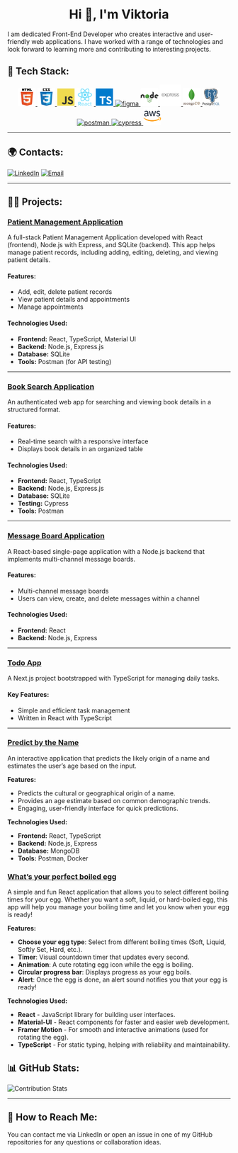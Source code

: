 <h1 align="center">Hi 👋, I'm Viktoria</h1>

I am dedicated Front-End Developer who creates interactive and user-friendly web applications. I have worked with a range of technologies and look forward to learning more and contributing to interesting projects.

## 🚀 Tech Stack:
<p align="center"> <a href="https://www.w3.org/html/" target="_blank" rel="noreferrer"> <img src="https://raw.githubusercontent.com/devicons/devicon/master/icons/html5/html5-original-wordmark.svg" alt="html5" width="40" height="40"/> </a> <a href="https://www.w3schools.com/css/" target="_blank" rel="noreferrer"> <img src="https://raw.githubusercontent.com/devicons/devicon/master/icons/css3/css3-original-wordmark.svg" alt="css3" width="40" height="40"/> </a> <a href="https://developer.mozilla.org/en-US/docs/Web/JavaScript" target="_blank" rel="noreferrer"> <img src="https://raw.githubusercontent.com/devicons/devicon/master/icons/javascript/javascript-original.svg" alt="javascript" width="40" height="40"/> </a> <a href="https://reactjs.org/" target="_blank" rel="noreferrer"> <img src="https://raw.githubusercontent.com/devicons/devicon/master/icons/react/react-original-wordmark.svg" alt="react" width="40" height="40"/> </a> <a href="https://www.typescriptlang.org/" target="_blank" rel="noreferrer"> <img src="https://raw.githubusercontent.com/devicons/devicon/master/icons/typescript/typescript-original.svg" alt="typescript" width="40" height="40"/> </a> <a href="https://www.figma.com/" target="_blank" rel="noreferrer"> <img src="https://www.vectorlogo.zone/logos/figma/figma-icon.svg" alt="figma" width="40" height="40"/> </a> <a href="https://nodejs.org" target="_blank" rel="noreferrer"> <img src="https://raw.githubusercontent.com/devicons/devicon/master/icons/nodejs/nodejs-original-wordmark.svg" alt="nodejs" width="40" height="40"/> </a> <a href="https://expressjs.com/" target="_blank" rel="noreferrer"> <img src="https://raw.githubusercontent.com/devicons/devicon/master/icons/express/express-original-wordmark.svg" alt="express" width="40" height="40" style="background-color: white; padding: 4px;"/> </a> <a href="https://www.mongodb.com/" target="_blank" rel="noreferrer"> <img src="https://raw.githubusercontent.com/devicons/devicon/master/icons/mongodb/mongodb-original-wordmark.svg" alt="mongodb" width="40" height="40"/> </a> <a href="https://www.postgresql.org" target="_blank" rel="noreferrer"> <img src="https://raw.githubusercontent.com/devicons/devicon/master/icons/postgresql/postgresql-original-wordmark.svg" alt="postgresql" width="40" height="40"/> </a> <a href="https://postman.com" target="_blank" rel="noreferrer"> <img src="https://www.vectorlogo.zone/logos/getpostman/getpostman-icon.svg" alt="postman" width="40" height="40"/> </a> <a href="https://www.cypress.io/" target="_blank" rel="noreferrer"> <img src="https://raw.githubusercontent.com/cypress-io/cypress-icons/master/src/icons/icon_32x32.png" alt="cypress" width="40" height="40"/> </a> <a href="https://aws.amazon.com/" target="_blank" rel="noreferrer"><img src="https://raw.githubusercontent.com/devicons/devicon/master/icons/amazonwebservices/amazonwebservices-original-wordmark.svg" alt="AWS" width="40" height="40"/></a> </p>

---


## 🌍 Contacts:
[![LinkedIn](https://img.shields.io/badge/LinkedIn-blue.svg)](https://www.linkedin.com/in/viktoriia-shevchenko-/)
[![Email](https://img.shields.io/badge/Email-viktoriia_shevchenko%40ukr.net-orange.svg)](mailto:viktoriia_shevchenko@ukr.net)

---


## 🧑‍💻 Projects:

### [Patient Management Application](https://github.com/shevchenkoviktoria/patients-app)
A full-stack Patient Management Application developed with React (frontend), Node.js with Express, and SQLite (backend). This app helps manage patient records, including adding, editing, deleting, and viewing patient details.

#### Features:
- Add, edit, delete patient records
- View patient details and appointments
- Manage appointments

#### Technologies Used:
- **Frontend:** React, TypeScript, Material UI
- **Backend:** Node.js, Express.js
- **Database:** SQLite
- **Tools:** Postman (for API testing)

---

### [Book Search Application](https://github.com/shevchenkoviktoria/book-search-app)
An authenticated web app for searching and viewing book details in a structured format.

#### Features:
- Real-time search with a responsive interface
- Displays book details in an organized table

#### Technologies Used:
- **Frontend:** React, TypeScript
- **Backend:** Node.js, Express.js
- **Database:** SQLite
- **Testing:** Cypress
- **Tools:** Postman

---

### [Message Board Application](https://github.com/shevchenkoviktoria/Poor_Slack_app)
A React-based single-page application with a Node.js backend that implements multi-channel message boards.

#### Features:
- Multi-channel message boards
- Users can view, create, and delete messages within a channel

#### Technologies Used:
- **Frontend:** React
- **Backend:** Node.js, Express

---

### [Todo App](https://github.com/shevchenkoviktoria/todo-app)
A Next.js project bootstrapped with TypeScript for managing daily tasks.

#### Key Features:
- Simple and efficient task management
- Written in React with TypeScript

---

### [Predict by the Name](https://github.com/shevchenkoviktoria/NextJs)

An interactive application that predicts the likely origin of a name and estimates the user’s age based on the input.

**Features:**
- Predicts the cultural or geographical origin of a name.
- Provides an age estimate based on common demographic trends.
- Engaging, user-friendly interface for quick predictions.

**Technologies Used:**
- **Frontend:** React, TypeScript
- **Backend:** Node.js, Express
- **Database:** MongoDB
- **Tools:** Postman, Docker

### [What’s your perfect boiled egg](https://github.com/shevchenkoviktoria/egg-boiler)

A simple and fun React application that allows you to select different boiling times for your egg. Whether you want a soft, liquid, or hard-boiled egg, this app will help you manage your boiling time and let you know when your egg is ready!

**Features:**

- **Choose your egg type**: Select from different boiling times (Soft, Liquid, Softly Set, Hard, etc.).
- **Timer**: Visual countdown timer that updates every second.
- **Animation**: A cute rotating egg icon while the egg is boiling.
- **Circular progress bar**: Displays progress as your egg boils.
- **Alert**: Once the egg is done, an alert sound notifies you that your egg is ready!

**Technologies Used:**
- **React** - JavaScript library for building user interfaces.
- **Material-UI** - React components for faster and easier web development.
- **Framer Motion** - For smooth and interactive animations (used for rotating the egg).
- **TypeScript** - For static typing, helping with reliability and maintainability.

## 📊 GitHub Stats:
![Contribution Stats](https://github-readme-stats.vercel.app/api?username=shevchenkoviktoria&show_icons=true&count_private=true&include_all_commits=true&hide_border=true&hide_title=true)

---

## 💬 How to Reach Me:
You can contact me via LinkedIn or open an issue in one of my GitHub repositories for any questions or collaboration ideas.

